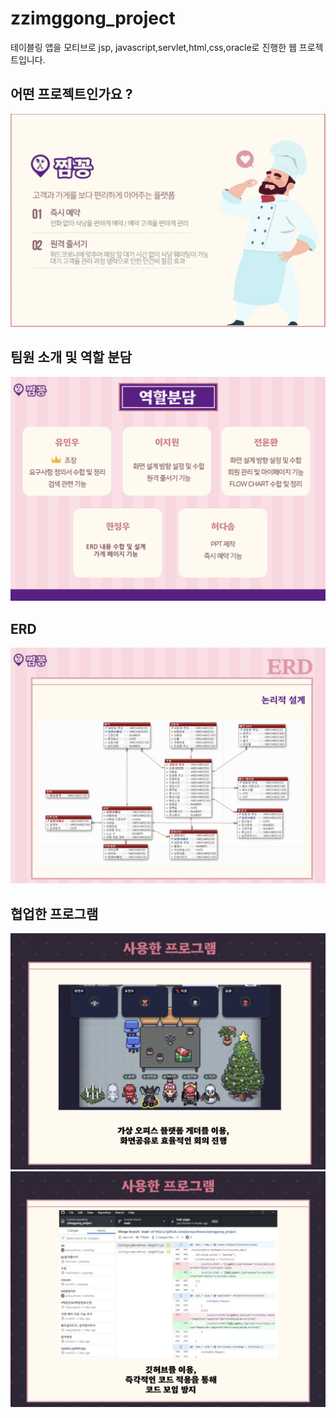 # zzimggong_project
테이블링 앱을 모티브로 jsp, javascript,servlet,html,css,oracle로 진행한 웹 프로젝트입니다. 


## 어떤 프로젝트인가요 ? 
<img src = 'img/jjimggong.png'>

## 팀원 소개 및 역할 분담 
<img src = 'img/team.png'>

## ERD 
<img src = 'img/erd.png'>

## 협업한 프로그램 
<img src = 'img/program1.png'>
<img src = 'img/program2.png'>

